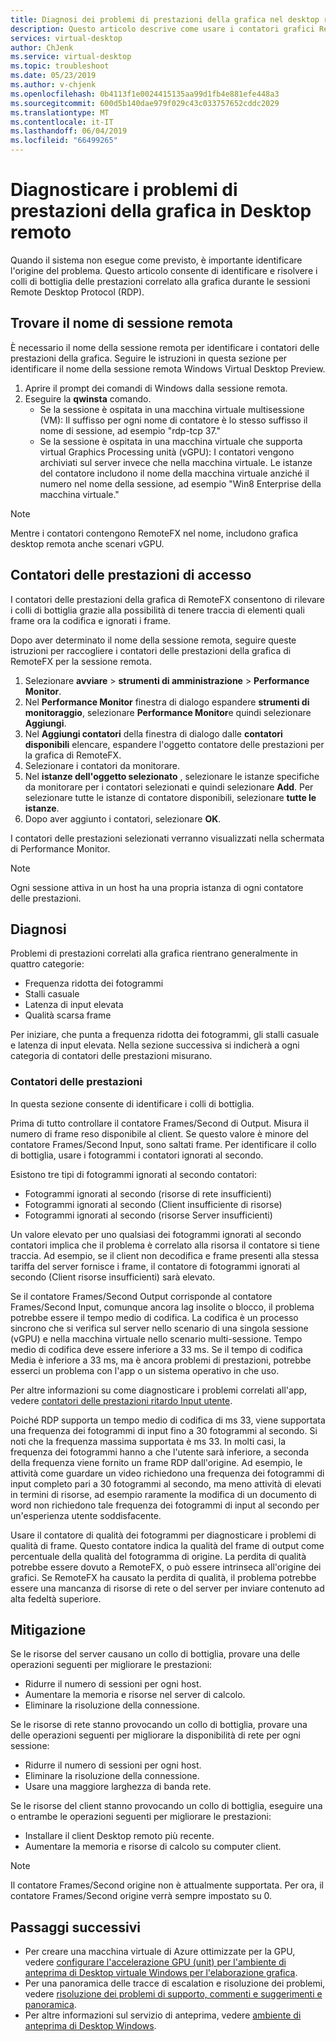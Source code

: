 ```yaml
---
title: Diagnosi dei problemi di prestazioni della grafica nel desktop remoto - Azure
description: Questo articolo descrive come usare i contatori grafici RemoteFX in sessioni remote desktop protocol per diagnosticare problemi di prestazioni con la grafica in Windows Desktop virtuale.
services: virtual-desktop
author: ChJenk
ms.service: virtual-desktop
ms.topic: troubleshoot
ms.date: 05/23/2019
ms.author: v-chjenk
ms.openlocfilehash: 0b4113f1e0024415135aa99d1fb4e881efe448a3
ms.sourcegitcommit: 600d5b140dae979f029c43c033757652cddc2029
ms.translationtype: MT
ms.contentlocale: it-IT
ms.lasthandoff: 06/04/2019
ms.locfileid: "66499265"
---
```

# <a name="diagnose-graphics-performance-issues-in-remote-desktop"></a>Diagnosticare i problemi di prestazioni della grafica in Desktop remoto

Quando il sistema non esegue come previsto, è importante identificare l'origine del problema. Questo articolo consente di identificare e risolvere i colli di bottiglia delle prestazioni correlato alla grafica durante le sessioni Remote Desktop Protocol (RDP).

## <a name="find-your-remote-session-name"></a>Trovare il nome di sessione remota

È necessario il nome della sessione remota per identificare i contatori delle prestazioni della grafica. Seguire le istruzioni in questa sezione per identificare il nome della sessione remota Windows Virtual Desktop Preview.

1. Aprire il prompt dei comandi di Windows dalla sessione remota.
2. Eseguire la **qwinsta** comando.
    - Se la sessione è ospitata in una macchina virtuale multisessione (VM): Il suffisso per ogni nome di contatore è lo stesso suffisso il nome di sessione, ad esempio "rdp-tcp 37."
    - Se la sessione è ospitata in una macchina virtuale che supporta virtual Graphics Processing unità (vGPU): I contatori vengono archiviati sul server invece che nella macchina virtuale. Le istanze del contatore includono il nome della macchina virtuale anziché il numero nel nome della sessione, ad esempio "Win8 Enterprise della macchina virtuale."

>[!NOTE]
> Mentre i contatori contengono RemoteFX nel nome, includono grafica desktop remota anche scenari vGPU.

## <a name="access-performance-counters"></a>Contatori delle prestazioni di accesso

I contatori delle prestazioni della grafica di RemoteFX consentono di rilevare i colli di bottiglia grazie alla possibilità di tenere traccia di elementi quali frame ora la codifica e ignorati i frame.

Dopo aver determinato il nome della sessione remota, seguire queste istruzioni per raccogliere i contatori delle prestazioni della grafica di RemoteFX per la sessione remota.

1. Selezionare **avviare** > **strumenti di amministrazione** > **Performance Monitor**.
2. Nel **Performance Monitor** finestra di dialogo espandere **strumenti di monitoraggio**, selezionare **Performance Monitor**e quindi selezionare **Aggiungi**.
3. Nel **Aggiungi contatori** della finestra di dialogo dalle **contatori disponibili** elencare, espandere l'oggetto contatore delle prestazioni per la grafica di RemoteFX.
4. Selezionare i contatori da monitorare.
5. Nel **istanze dell'oggetto selezionato** , selezionare le istanze specifiche da monitorare per i contatori selezionati e quindi selezionare **Add**. Per selezionare tutte le istanze di contatore disponibili, selezionare **tutte le istanze**.
6. Dopo aver aggiunto i contatori, selezionare **OK**.

I contatori delle prestazioni selezionati verranno visualizzati nella schermata di Performance Monitor.

>[!NOTE]
>Ogni sessione attiva in un host ha una propria istanza di ogni contatore delle prestazioni.

## <a name="diagnosis"></a>Diagnosi

Problemi di prestazioni correlati alla grafica rientrano generalmente in quattro categorie:

- Frequenza ridotta dei fotogrammi
- Stalli casuale
- Latenza di input elevata
- Qualità scarsa frame

Per iniziare, che punta a frequenza ridotta dei fotogrammi, gli stalli casuale e latenza di input elevata. Nella sezione successiva si indicherà a ogni categoria di contatori delle prestazioni misurano.

### <a name="performance-counters"></a>Contatori delle prestazioni

In questa sezione consente di identificare i colli di bottiglia.

Prima di tutto controllare il contatore Frames/Second di Output. Misura il numero di frame reso disponibile al client. Se questo valore è minore del contatore Frames/Second Input, sono saltati frame. Per identificare il collo di bottiglia, usare i fotogrammi i contatori ignorati al secondo.

Esistono tre tipi di fotogrammi ignorati al secondo contatori:

- Fotogrammi ignorati al secondo (risorse di rete insufficienti)
- Fotogrammi ignorati al secondo (Client insufficiente di risorse)
- Fotogrammi ignorati al secondo (risorse Server insufficienti)

Un valore elevato per uno qualsiasi dei fotogrammi ignorati al secondo contatori implica che il problema è correlato alla risorsa il contatore si tiene traccia. Ad esempio, se il client non decodifica e frame presenti alla stessa tariffa del server fornisce i frame, il contatore di fotogrammi ignorati al secondo (Client risorse insufficienti) sarà elevato.

Se il contatore Frames/Second Output corrisponde al contatore Frames/Second Input, comunque ancora lag insolite o blocco, il problema potrebbe essere il tempo medio di codifica. La codifica è un processo sincrono che si verifica sul server nello scenario di una singola sessione (vGPU) e nella macchina virtuale nello scenario multi-sessione. Tempo medio di codifica deve essere inferiore a 33 ms. Se il tempo di codifica Media è inferiore a 33 ms, ma è ancora problemi di prestazioni, potrebbe esserci un problema con l'app o un sistema operativo in che uso.

Per altre informazioni su come diagnosticare i problemi correlati all'app, vedere [contatori delle prestazioni ritardo Input utente](https://docs.microsoft.com/windows-server/remote/remote-desktop-services/rds-rdsh-performance-counters).

Poiché RDP supporta un tempo medio di codifica di ms 33, viene supportata una frequenza dei fotogrammi di input fino a 30 fotogrammi al secondo. Si noti che la frequenza massima supportata è ms 33. In molti casi, la frequenza dei fotogrammi hanno a che l'utente sarà inferiore, a seconda della frequenza viene fornito un frame RDP dall'origine. Ad esempio, le attività come guardare un video richiedono una frequenza dei fotogrammi di input completo pari a 30 fotogrammi al secondo, ma meno attività di elevati in termini di risorse, ad esempio raramente la modifica di un documento di word non richiedono tale frequenza dei fotogrammi di input al secondo per un'esperienza utente soddisfacente.

Usare il contatore di qualità dei fotogrammi per diagnosticare i problemi di qualità di frame. Questo contatore indica la qualità del frame di output come percentuale della qualità del fotogramma di origine. La perdita di qualità potrebbe essere dovuto a RemoteFX, o può essere intrinseca all'origine dei grafici. Se RemoteFX ha causato la perdita di qualità, il problema potrebbe essere una mancanza di risorse di rete o del server per inviare contenuto ad alta fedeltà superiore.

## <a name="mitigation"></a>Mitigazione

Se le risorse del server causano un collo di bottiglia, provare una delle operazioni seguenti per migliorare le prestazioni:

- Ridurre il numero di sessioni per ogni host.
- Aumentare la memoria e risorse nel server di calcolo.
- Eliminare la risoluzione della connessione.

Se le risorse di rete stanno provocando un collo di bottiglia, provare una delle operazioni seguenti per migliorare la disponibilità di rete per ogni sessione:

- Ridurre il numero di sessioni per ogni host.
- Eliminare la risoluzione della connessione.
- Usare una maggiore larghezza di banda rete.

Se le risorse del client stanno provocando un collo di bottiglia, eseguire una o entrambe le operazioni seguenti per migliorare le prestazioni:

- Installare il client Desktop remoto più recente.
- Aumentare la memoria e risorse di calcolo su computer client.

> [!NOTE]
> Il contatore Frames/Second origine non è attualmente supportata. Per ora, il contatore Frames/Second origine verrà sempre impostato su 0.

## <a name="next-steps"></a>Passaggi successivi

- Per creare una macchina virtuale di Azure ottimizzate per la GPU, vedere [configurare l'accelerazione GPU (unit) per l'ambiente di anteprima di Desktop virtuale Windows per l'elaborazione grafica](https://docs.microsoft.com/azure/virtual-desktop/configure-vm-gpu).
- Per una panoramica delle tracce di escalation e risoluzione dei problemi, vedere [risoluzione dei problemi di supporto, commenti e suggerimenti e panoramica](https://docs.microsoft.com/azure/virtual-desktop/troubleshoot-set-up-overview).
- Per altre informazioni sul servizio di anteprima, vedere [ambiente di anteprima di Desktop Windows](https://docs.microsoft.com/azure/virtual-desktop/environment-setup).
